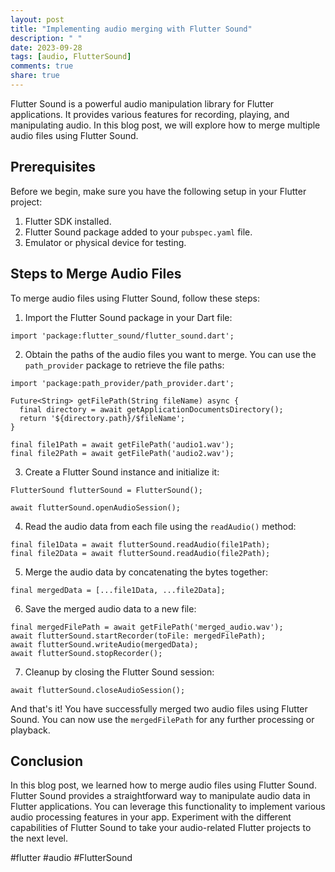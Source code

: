 ```yaml
---
layout: post
title: "Implementing audio merging with Flutter Sound"
description: " "
date: 2023-09-28
tags: [audio, FlutterSound]
comments: true
share: true
---
```


Flutter Sound is a powerful audio manipulation library for Flutter applications. It provides various features for recording, playing, and manipulating audio. In this blog post, we will explore how to merge multiple audio files using Flutter Sound.

## Prerequisites
Before we begin, make sure you have the following setup in your Flutter project:

1. Flutter SDK installed.
2. Flutter Sound package added to your `pubspec.yaml` file.
3. Emulator or physical device for testing.

## Steps to Merge Audio Files
To merge audio files using Flutter Sound, follow these steps:

1. Import the Flutter Sound package in your Dart file:

```
import 'package:flutter_sound/flutter_sound.dart';
```

2. Obtain the paths of the audio files you want to merge. You can use the `path_provider` package to retrieve the file paths:

```
import 'package:path_provider/path_provider.dart';

Future<String> getFilePath(String fileName) async {
  final directory = await getApplicationDocumentsDirectory();
  return '${directory.path}/$fileName';
}

final file1Path = await getFilePath('audio1.wav');
final file2Path = await getFilePath('audio2.wav');
```

3. Create a Flutter Sound instance and initialize it:

```
FlutterSound flutterSound = FlutterSound();

await flutterSound.openAudioSession();
```

4. Read the audio data from each file using the `readAudio()` method:

```
final file1Data = await flutterSound.readAudio(file1Path);
final file2Data = await flutterSound.readAudio(file2Path);
```

5. Merge the audio data by concatenating the bytes together:

```
final mergedData = [...file1Data, ...file2Data];
```

6. Save the merged audio data to a new file:

```
final mergedFilePath = await getFilePath('merged_audio.wav');
await flutterSound.startRecorder(toFile: mergedFilePath);
await flutterSound.writeAudio(mergedData);
await flutterSound.stopRecorder();
```

7. Cleanup by closing the Flutter Sound session:

```
await flutterSound.closeAudioSession();
```

And that's it! You have successfully merged two audio files using Flutter Sound. You can now use the `mergedFilePath` for any further processing or playback.

## Conclusion
In this blog post, we learned how to merge audio files using Flutter Sound. Flutter Sound provides a straightforward way to manipulate audio data in Flutter applications. You can leverage this functionality to implement various audio processing features in your app. Experiment with the different capabilities of Flutter Sound to take your audio-related Flutter projects to the next level.

#flutter #audio #FlutterSound